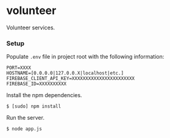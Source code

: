 # volunteer
Volunteer services.

### Setup
Populate ```.env``` file in project root with the following information:
```
PORT=XXXX
HOSTNAME=[0.0.0.0|127.0.0.X|localhost|etc.]
FIREBASE_CLIENT_API_KEY=XXXXXXXXXXXXXXXXXXXXXXX
FIREBASE_ID=XXXXXXXXXX
```

Install the npm dependencies.
```
$ [sudo] npm install
```

Run the server.
```
$ node app.js
```
